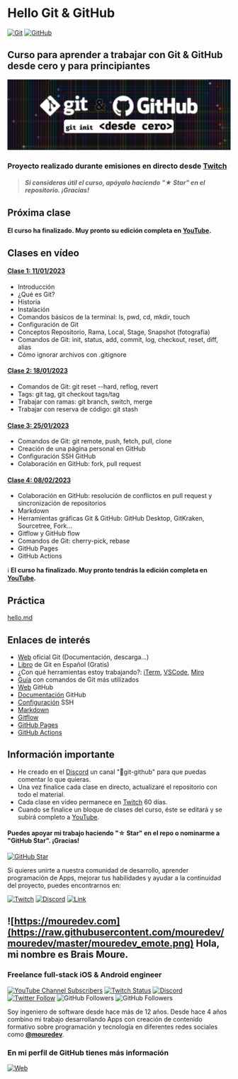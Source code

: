 # Hello Git & GitHub

[![Git](https://img.shields.io/badge/Git-2.37+-f14e32?style=for-the-badge&logo=git&logoColor=white&labelColor=101010)](https://git-scm.com/)
[![GitHub](https://img.shields.io/badge/GitHub-Web-blue?style=for-the-badge&logo=github&logoColor=white&labelColor=101010)](https://github.com/)

## Curso para aprender a trabajar con Git & GitHub desde cero y para principiantes

![](./Images/header.jpg)

### Proyecto realizado durante emisiones en directo desde [Twitch](https://twitch.tv/mouredev)
> ##### Si consideras útil el curso, apóyalo haciendo "★ Star" en el repositorio. ¡Gracias!

## Próxima clase

#### El curso ha finalizado. Muy pronto su edición completa en [YouTube](https://www.youtube.com/@mouredev).

## Clases en vídeo

#### [Clase 1: 11/01/2023](https://www.twitch.tv/videos/1704382580?t=00h20m00s)
* Introducción
* ¿Qué es Git?
* Historia
* Instalación
* Comandos básicos de la terminal: ls, pwd, cd, mkdir, touch
* Configuración de Git
* Conceptos Repositorio, Rama, Local, Stage, Snapshot (fotografía)
* Comandos de Git: init, status, add, commit, log, checkout, reset, diff, alias
* Cómo ignorar archivos con .gitignore

#### [Clase 2: 18/01/2023](https://www.twitch.tv/videos/1711260603?t=00h20m00s)
* Comandos de Git: git reset --hard, reflog, revert
* Tags: git tag, git checkout tags/tag
* Trabajar con ramas: git branch, switch, merge
* Trabajar con reserva de código: git stash

#### [Clase 3: 25/01/2023](https://www.twitch.tv/videos/1718205579?t=00h15m00s)
* Comandos de Git: git remote, push, fetch, pull, clone
* Creación de una página personal en GitHub
* Configuración SSH GitHub
* Colaboración en GitHub: fork, pull request

#### [Clase 4: 08/02/2023](https://www.twitch.tv/videos/1732210534?t=00h20m00s)
* Colaboración en GitHub: resolución de conflictos en pull request y sincronización de repositorios
* Markdown
* Herramientas gráficas Git & GitHub: GitHub Desktop, GitKraken, Sourcetree, Fork...
* Gitflow y GitHub flow
* Comandos de Git: cherry-pick, rebase
* GitHub Pages
* GitHub Actions

ℹ️ **El curso ha finalizado. Muy pronto tendrás la edición completa en [YouTube](https://www.youtube.com/@mouredev).**

## Práctica

[hello.md](./hello.md)

## Enlaces de interés

* [Web](https://git-scm.com) oficial Git (Documentación, descarga...)
* [Libro]() de Git en Español (Gratis)
* ¿Con qué herramientas estoy trabajando?: [iTerm](https://iterm2.com/), [VSCode](https://code.visualstudio.com/), [Miro](https://miro.com/)
* [Guía](https://training.github.com/downloads/es_ES/github-git-cheat-sheet/) con comandos de Git más utilizados
* [Web](https://github.com) GitHub
* [Documentación](https://docs.github.com/es) GitHub
* [Configuración](https://docs.github.com/es/authentication/connecting-to-github-with-ssh/about-ssh) SSH
* [Markdown](https://docs.github.com/es/get-started/writing-on-github/getting-started-with-writing-and-formatting-on-github/basic-writing-and-formatting-syntax)
* [Gitflow](https://www.atlassian.com/git/tutorials/comparing-workflows/gitflow-workflow)
* [GitHub Pages](https://pages.github.com/)
* [GitHub Actions](https://pages.github.com/)

## Información importante

* He creado en el [Discord](https://discord.gg/mouredev) un canal "🐙git-github" para que puedas comentar lo que quieras.
* Una vez finalice cada clase en directo, actualizaré el repositorio con todo el material.
* Cada clase en vídeo permanece en [Twitch](https://www.twitch.tv/mouredev/videos) 60 días.
* Cuando se finalice un bloque de clases del curso, éste se editará y se subirá completo a [YouTube](https://www.youtube.com/@mouredev).

#### Puedes apoyar mi trabajo haciendo "☆ Star" en el repo o nominarme a "GitHub Star". ¡Gracias!

[![GitHub Star](https://img.shields.io/badge/GitHub-Nominar_a_star-yellow?style=for-the-badge&logo=github&logoColor=white&labelColor=101010)](https://stars.github.com/nominate/)

Si quieres unirte a nuestra comunidad de desarrollo, aprender programación de Apps, mejorar tus habilidades y ayudar a la continuidad del proyecto, puedes encontrarnos en:

[![Twitch](https://img.shields.io/badge/Twitch-Programación_en_directo-9146FF?style=for-the-badge&logo=twitch&logoColor=white&labelColor=101010)](https://twitch.tv/mouredev)
[![Discord](https://img.shields.io/badge/Discord-Servidor_de_la_comunidad-5865F2?style=for-the-badge&logo=discord&logoColor=white&labelColor=101010)](https://mouredev.com/discord)
[![Link](https://img.shields.io/badge/Links_de_interés-moure.dev-39E09B?style=for-the-badge&logo=Linktree&logoColor=white&labelColor=101010)](https://moure.dev)

## ![https://mouredev.com](https://raw.githubusercontent.com/mouredev/mouredev/master/mouredev_emote.png) Hola, mi nombre es Brais Moure.
### Freelance full-stack iOS & Android engineer

[![YouTube Channel Subscribers](https://img.shields.io/youtube/channel/subscribers/UCxPD7bsocoAMq8Dj18kmGyQ?style=social)](https://youtube.com/mouredevapps?sub_confirmation=1)
[![Twitch Status](https://img.shields.io/twitch/status/mouredev?style=social)](https://twitch.com/mouredev)
[![Discord](https://img.shields.io/discord/729672926432985098?style=social&label=Discord&logo=discord)](https://mouredev.com/discord)
[![Twitter Follow](https://img.shields.io/twitter/follow/mouredev?style=social)](https://twitter.com/mouredev)
![GitHub Followers](https://img.shields.io/github/followers/mouredev?style=social)
![GitHub Followers](https://img.shields.io/github/stars/mouredev?style=social)

Soy ingeniero de software desde hace más de 12 años. Desde hace 4 años combino mi trabajo desarrollando Apps con creación de contenido formativo sobre programación y tecnología en diferentes redes sociales como **[@mouredev](https://moure.dev)**.

### En mi perfil de GitHub tienes más información

[![Web](https://img.shields.io/badge/GitHub-MoureDev-14a1f0?style=for-the-badge&logo=github&logoColor=white&labelColor=101010)](https://github.com/mouredev)
